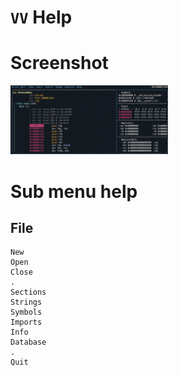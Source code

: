 <!-- TITLE: VV Help -->

#  `VV` Help
# Screenshot
<img src="/uploads/v-help/v-bang.png" width="50%">

# Sub menu help
## File

```text
New
Open
Close
.
Sections
Strings
Symbols
Imports
Info
Database
.
Quit
```
